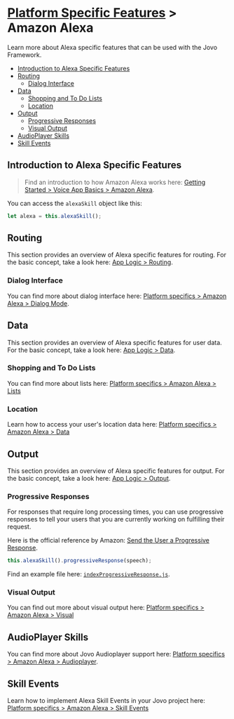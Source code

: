 # [Platform Specific Features](../) > Amazon Alexa

Learn more about Alexa specific features that can be used with the Jovo Framework.

* [Introduction to Alexa Specific Features](#introduction-to-alexa-specific-features)
* [Routing](#routing)
  * [Dialog Interface](#dialog-interface)
* [Data](#data)
  * [Shopping and To Do Lists](#shopping-and-to-do-lists)
  * [Location](#location)
* [Output](#output)
  * [Progressive Responses](#progressive-responses)
  * [Visual Output](#visual-output)
* [AudioPlayer Skills](#audioplayer-skills)
* [Skill Events](#skill-events)

## Introduction to Alexa Specific Features

> Find an introduction to how Amazon Alexa works here: [Getting Started > Voice App Basics > Amazon Alexa](../../01_getting-started/voice-app-basics.md/#amazon-alexa).

You can access the `alexaSkill` object like this:

```javascript
let alexa = this.alexaSkill();
```


## Routing

This section provides an overview of Alexa specific features for routing. For the basic concept, take a look here: [App Logic > Routing](../../04_app-logic/01_routing).

### Dialog Interface

You can find more about dialog interface here: [Platform specifics > Amazon Alexa > Dialog Mode](./dialog.md).

## Data

This section provides an overview of Alexa specific features for user data. For the basic concept, take a look here: [App Logic > Data](../../04_app-logic/02_data).

### Shopping and To Do Lists

You can find more about lists here: [Platform specifics > Amazon Alexa > Lists](./lists.md)

### Location

Learn how to access your user's location data here: [Platform specifics > Amazon Alexa > Data](./data.md#location)

## Output

This section provides an overview of Alexa specific features for output. For the basic concept, take a look here: [App Logic > Output](../../04_app-logic/03_output).

### Progressive Responses

For responses that require long processing times, you can use progressive responses to tell your users that you are currently working on fulfilling their request.

Here is the official reference by Amazon: [Send the User a Progressive Response](https://developer.amazon.com/docs/custom-skills/send-the-user-a-progressive-response.html).

```javascript
this.alexaSkill().progressiveResponse(speech);
```

Find an example file here: [`indexProgressiveResponse.js`](../../../examples/alexa_specific/appProgressiveResponse.js).

### Visual Output

You can find out more about visual output here: [Platform specifics > Amazon Alexa > Visual](./visual.md)


## AudioPlayer Skills

You can find more about Jovo Audioplayer support here: [Platform specifics > Amazon Alexa > Audioplayer](./audioplayer.md).

## Skill Events

Learn how to implement Alexa Skill Events in your Jovo project here: [Platform specifics > Amazon Alexa > Skill Events](./skillevents.md)
